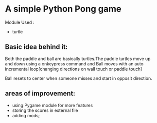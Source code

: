 # A simple Python Pong game

Module Used :

- turtle

## Basic idea behind it:

Both the paddle and ball are basically turtles.The paddle turtles move up and down using a onkeypress command and Ball moves with an auto incremental loop[changing directions on wall touch or paddle touch]

Ball resets to center when someone misses and start in opposit direction.

## areas of improvement:

- using Pygame module for more features
- storing the scores in external file
- adding mods;
